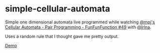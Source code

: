 # simple-cellular-automata
Simple one dimensional automata live programmed while watching [@mpj's](//github.com/mpj) [Cellular Automata - Pair Programming - FunFunFunction #49](https://www.youtube.com/watch?v=bc-fVdbjAwk) with [@lrlna](//github.com/lrlna).

Uses a random rule that I thought gave me pretty output.

[Demo](https://rawgit.com/zeusdeux/simple-cellular-automata/master/index.html)
